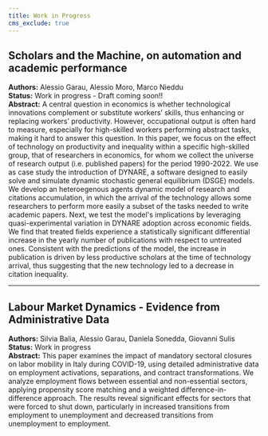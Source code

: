 ```yaml
---
title: Work in Progress
cms_exclude: true
---
```


## Scholars and the Machine, on automation and academic performance  
**Authors:** Alessio Garau, Alessio Moro, Marco Nieddu  
**Status:** Work in progress - Draft coming soon!!  
**Abstract:** A central question in economics is whether technological innovations complement or substitute workers’ skills, thus enhancing or replacing workers’ productivity. However, occupational output is often hard to measure, especially for high-skilled workers performing abstract tasks, making it hard to answer this question. In this paper, we focus on the effect of technology on productivity and inequality within a specific high-skilled group, that of researchers in economics, for whom we collect the universe of research output (i.e. published papers) for the period 1990-2022. We use as case study the introduction of DYNARE, a software designed to easily solve and simulate dynamic stochastic general equilibrium (DSGE) models.
We develop an heteroegenous agents dynamic model of research and citations accumulation, in which the arrival of the technology allows some researchers to perform more easily a subset of the tasks needed to write academic papers. Next, we test the model's implications by leveraging quasi-experimental variation in DYNARE adoption across economic fields. We find that treated fields experience a statistically significant differential increase in the yearly number of publications with respect to untreated ones. Consistent with the predictions of the model, the increase in publication is driven by less productive scholars at the time of technology arrival, thus suggesting that the new technology led to a decrease in citation inequality.  

---

## Labour Market Dynamics - Evidence from Administrative Data  
**Authors:** Silvia Balia, Alessio Garau, Daniela Sonedda, Giovanni Sulis  
**Status:** Work in progress  
**Abstract:** This paper examines the impact of mandatory sectoral closures on labor mobility in Italy during COVID-19, using detailed administrative data on employment activations, separations, and contract transformations. We analyze employment flows between essential and non-essential sectors, applying propensity score matching and a weighted difference-in-difference approach. The results reveal significant effects for sectors that were forced to shut down, particularly in increased transitions from employment to unemployment and decreased transitions from unemployment to employment.  
